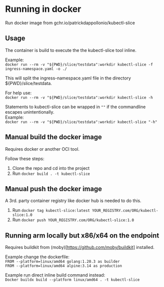 # Running in docker  
  
Run docker image from gchr.io/patrickdappollonio/kubectl-slice

## Usage
The container is build to execute the the kubectl-slice tool inline. 
   
Example:  
`docker run --rm -v "${PWD}/slice/testdata":workdir kubectl-slice -f ingress-namespace.yaml -o ./`  
  
This will split the ingress-namespace.yaml file in the directory ${PWD}/slice/testdata.  
  
For help use:  
`docker run --rm -v "${PWD}/slice/testdata":workdir kubectl-slice -h`

Statements to kubectl-slice can be wrapped in `""` if the commandline escapes unintentionally.  
Example:  
`docker run --rm -v "${PWD}/slice/testdata":workdir kubectl-slice "-h"`
  
## Manual build the docker image  
Requires docker or another OCI tool.  

Follow these steps:  
1. Clone the repo and cd into the project
1. Run `docker build . -t kubectl-slice`

## Manual push the docker image  
A 3rd. party container registry like docker hub is needed to do this.  

1. Run `docker tag kubectl-slice:latest YOUR_REGISTRY.com/ORG/kubectl-slice:1.0`
1. Run `docker push YOUR_REGISTRY.com/ORG/kubectl-slice:1.0`

## Running arm locally but x86/x64 on the endpoint

Requires buildkit from (moby)[https://github.com/moby/buildkit] installed.  

Example change the dockerfile:  
`FROM --platform=linux/amd64 golang:1.20.3 as builder`  
`FROM --platform=linux/amd64 alpine:3.14 as production`  
  
Example run direct inline build command instead:  
`Docker buildx build --platform linux/amd64 . -t kubectl-slice`